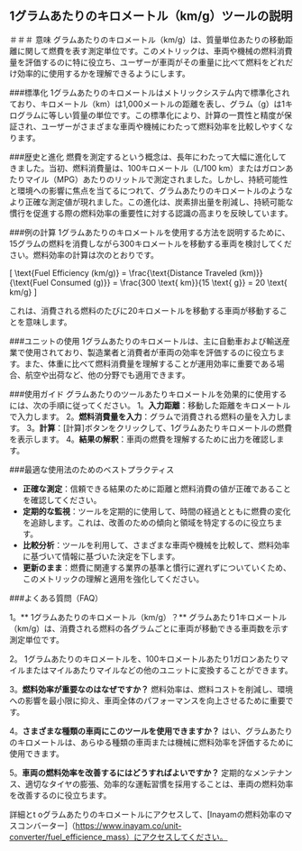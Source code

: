 ## 1グラムあたりのキロメートル（km/g）ツールの説明

＃＃＃ 意味
グラムあたりのキロメートル（km/g）は、質量単位あたりの移動距離に関して燃費を表す測定単位です。このメトリックは、車両や機械の燃料消費量を評価するのに特に役立ち、ユーザーが車両がその重量に比べて燃料をどれだけ効率的に使用するかを理解できるようにします。

###標準化
1グラムあたりのキロメートルはメトリックシステム内で標準化されており、キロメートル（km）は1,000メートルの距離を表し、グラム（g）は1キログラムに等しい質量の単位です。この標準化により、計算の一貫性と精度が保証され、ユーザーがさまざまな車両や機械にわたって燃料効率を比較しやすくなります。

###歴史と進化
燃費を測定するという概念は、長年にわたって大幅に進化してきました。当初、燃料消費量は、100キロメートル（L/100 km）またはガロンあたりマイル（MPG）あたりのリットルで測定されました。しかし、持続可能性と環境への影響に焦点を当てるにつれて、グラムあたりのキロメートルのようなより正確な測定値が現れました。この進化は、炭素排出量を削減し、持続可能な慣行を促進する際の燃料効率の重要性に対する認識の高まりを反映しています。

###例の計算
1グラムあたりのキロメートルを使用する方法を説明するために、15グラムの燃料を消費しながら300キロメートルを移動する車両を検討してください。燃料効率の計算は次のとおりです。

\[ \text{Fuel Efficiency (km/g)} = \frac{\text{Distance Traveled (km)}}{\text{Fuel Consumed (g)}} = \frac{300 \text{ km}}{15 \text{ g}} = 20 \text{ km/g} \]

これは、消費される燃料のたびに20キロメートルを移動する車両が移動することを意味します。

###ユニットの使用
1グラムあたりのキロメートルは、主に自動車および輸送産業で使用されており、製造業者と消費者が車両の効率を評価するのに役立ちます。また、体重に比べて燃料消費量を理解することが運用効率に重要である場合、航空や出荷など、他の分野でも適用できます。

###使用ガイド
グラムあたりのツールあたりキロメートルを効果的に使用するには、次の手順に従ってください。
1。**入力距離**：移動した距離をキロメートルで入力します。
2。**燃料消費量を入力**：グラムで消費される燃料の量を入力します。
3。**計算**：[計算]ボタンをクリックして、1グラムあたりキロメートルの燃費を表示します。
4。**結果の解釈**：車両の燃費を理解するために出力を確認します。

###最適な使用法のためのベストプラクティス
-  **正確な測定**：信頼できる結果のために距離と燃料消費の値が正確であることを確認してください。
-  **定期的な監視**：ツールを定期的に使用して、時間の経過とともに燃費の変化を追跡します。これは、改善のための傾向と領域を特定するのに役立ちます。
-  **比較分析**：ツールを利用して、さまざまな車両や機械を比較して、燃料効率に基づいて情報に基づいた決定を下します。
-  **更新のまま**：燃費に関連する業界の基準と慣行に遅れずについていくため、このメトリックの理解と適用を強化してください。

###よくある質問（FAQ）

1。** 1グラムあたりのキロメートル（km/g）？**
グラムあたり1キロメートル（km/g）は、消費される燃料の各グラムごとに車両が移動できる車両数を示す測定単位です。

2。
1グラムあたりのキロメートルを、100キロメートルあたり1ガロンあたりマイルまたはマイルあたりマイルなどの他のユニットに変換することができます。

3。**燃料効率が重要なのはなぜですか？**
燃料効率は、燃料コストを削減し、環境への影響を最小限に抑え、車両全体のパフォーマンスを向上させるために重要です。

4。**さまざまな種類の車両にこのツールを使用できますか？**
はい、グラムあたりのキロメートルは、あらゆる種類の車両または機械に燃料効率を評価するために使用できます。

5。**車両の燃料効率を改善するにはどうすればよいですか？**
定期的なメンテナンス、適切なタイヤの膨張、効率的な運転習慣を採用することは、車両の燃料効率を改善するのに役立ちます。

詳細とt oグラムあたりのキロメートルにアクセスして、[Inayamの燃料効率のマスコンバーター]（https://www.inayam.co/unit-converter/fuel_efficience_mass）にアクセスしてください。